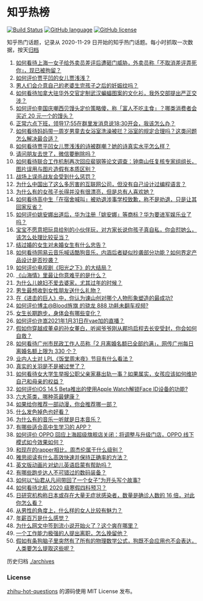 # 知乎热榜
[![Build Status](https://github.com/ToWeLong/zhihu-hot-questions/workflows/CI/badge.svg)](https://github.com/ToWeLong/zhihu-hot-questions/actions)
[![GitHub language](https://img.shields.io/badge/language-golang-orange.svg)](https://golang.org/)
[![GitHub license](https://img.shields.io/github/license/ToWeLong/zhihu-hot-questions)](https://github.com/ToWeLong/zhihu-hot-questions/blob/main/LICENSE)

知乎热门话题，记录从 2020-11-29 日开始的知乎热门话题。每小时抓取一次数据，按天[归档](./archives)

<!-- BEGIN -->

1. [如何看待上海一女子给外卖员差评后遭砸门威胁，外卖员称「不取消差评弄死你」，现已被拘留？](https://www.zhihu.com/question/442338887)
1. [如何评价贾平凹的女儿贾浅浅？](https://www.zhihu.com/question/442000334)
1. [男人们会介意自己的老婆生完孩子之后的妊娠纹吗？](https://www.zhihu.com/question/366941403)
1. [如何看待加拿大驻华外交官定制武汉蝙蝠图案的文化衫，我外交部提出严正交涉？](https://www.zhihu.com/question/442335099)
1. [如何评价李国庆嘲西贝馒头定价策略傻，称「富人不吃主食」？哪类消费者会买近 20 元一个的馒头？](https://www.zhihu.com/question/442312222)
1. [正常六点下班，领导17:55在群里发消息说18:30开会，我该怎么办？](https://www.zhihu.com/question/441394605)
1. [如何看待妈妈带一周岁男童去女浴室洗澡被拦？浴室的规定合理吗？这类问题怎么解决最合适？](https://www.zhihu.com/question/442189179)
1. [如何看待贾平凹女儿贾浅浅的诗被群嘲？她的诗真实水平怎么样？](https://www.zhihu.com/question/442397053)
1. [请问朋友去世了，微信要删除吗？](https://www.zhihu.com/question/375737916)
1. [如何看待联合工作机制再次回应裴钢等论文调查：钟南山任复核专家组组长，图片误用与图片造假有本质区别？](https://www.zhihu.com/question/442476845)
1. [战场上误杀战友会受到什么惩罚？](https://www.zhihu.com/question/441662784)
1. [为什么中国出了这么多厉害的互联网公司，但没有自己设计过编程语言？](https://www.zhihu.com/question/359906573)
1. [为什么有的女孩子长得并没有很漂亮，但是总有人喜欢她？](https://www.zhihu.com/question/405378615)
1. [如何看待高中生「在宿舍喊叫」被劝退涉事学校致歉，称不是劝退，只是让其回家反省？](https://www.zhihu.com/question/442442248)
1. [如何评价姚安娜出道后，华为注册「姚安娜」等商标？华为要进军娱乐业了吗？](https://www.zhihu.com/question/442450981)
1. [宝宝不愿意把玩具给别的小伙伴玩，对方家长说你孩子真自私，你会怼她么，该怎么处理比较妥当？](https://www.zhihu.com/question/441144163)
1. [结过婚的女生对未婚女生有什么忠告？](https://www.zhihu.com/question/429392239)
1. [如何看待网易云音乐喊话酷狗音乐，内涵后者疑似抄袭部分功能？如何界定产品设计是否抄袭？](https://www.zhihu.com/question/442456259)
1. [如何评价电视剧《阳光之下》的大结局？](https://www.zhihu.com/question/442393971)
1. [《山海情》里最让你意难平的是什么？](https://www.zhihu.com/question/442019596)
1. [为什么儿媳妇不爱去婆家，尤其过年的时候？](https://www.zhihu.com/question/55142456)
1. [男生最想收到女性朋友送什么礼物？](https://www.zhihu.com/question/25312138)
1. [在《进击的巨人》中，你认为谏山创对哪个人物形象塑造的最成功?](https://www.zhihu.com/question/438031481)
1. [如何评价博主@Blood旌旗 的骁龙 888 功耗未翻车视频?](https://www.zhihu.com/question/442307828)
1. [女生长期跑步，身体会有哪些变化？](https://www.zhihu.com/question/437451880)
1. [如何评价许嵩2021年1月31日在vae加的直播？](https://www.zhihu.com/question/442204209)
1. [假如你穿越成董卓的孙女董白，听闻爷爷刚从郿坞启程去长安受封，你会如何自救？](https://www.zhihu.com/question/440502698)
1. [如何看待广州市民政工作人员称「2 月离婚名额已全部约满」，网传广州每日离婚名额上限为 330 个？](https://www.zhihu.com/question/442317357)
1. [业内人士对 LPL《饭堂周末夜》节目有什么看法？](https://www.zhihu.com/question/441099946)
1. [真实的关羽是不是被过誉了？](https://www.zhihu.com/question/433999457)
1. [如何看待女大学生举报公职父亲家暴出轨一事？如果属实，女孩应该如何维护自己和母亲的权益？](https://www.zhihu.com/question/442399311)
1. [如何评价iOS 14.5 Beta推出的使用Apple Watch解锁Face ID设备的功能?](https://www.zhihu.com/question/442447763)
1. [六大茶类，哪种茶最健康？](https://www.zhihu.com/question/57244114)
1. [如果给你推荐一部动漫，你会推荐哪一部？](https://www.zhihu.com/question/436814482)
1. [什么发色掉色也好看？](https://www.zhihu.com/question/376168141)
1. [为什么有的音乐一听就是日本音乐？](https://www.zhihu.com/question/26590212)
1. [有哪些适合高中生学习的 APP？](https://www.zhihu.com/question/40413111)
1. [如何评价 OPPO 回应上海超级旗舰店关闭：将调整与升级门店，OPPO 线下模式如今效果如何？](https://www.zhihu.com/question/442287126)
1. [和现在的rapper相比，周杰伦属于什么级别？](https://www.zhihu.com/question/323344003)
1. [雅思阅读有什么高效快速并保持正确率的方法？](https://www.zhihu.com/question/36162735)
1. [英文版动画片对幼儿英语启蒙有帮助吗？](https://www.zhihu.com/question/344235418)
1. [有哪些跑步达人不可错过的数码装备？](https://www.zhihu.com/question/441116236)
1. [如何以“仙君从凡间带回了一个女子”为开头写个故事?](https://www.zhihu.com/question/432356881)
1. [如何看待北航 2020 级寒假四科预习？](https://www.zhihu.com/question/442283837)
1. [日研究机构称日本或存在大量无症状感染者，数量是确诊人数的 16 倍，对此你怎么看？](https://www.zhihu.com/question/442295103)
1. [从男性的角度上，什么样的女人比较有魅力？](https://www.zhihu.com/question/26121881)
1. [年薪百万是什么感觉？](https://www.zhihu.com/question/394637216)
1. [为什么网文中签到流小说开始火了？这个爽在哪里？](https://www.zhihu.com/question/441224071)
1. [一个工作能力极强的人提出离职，怎么挽留他？](https://www.zhihu.com/question/299819397)
1. [假如有条狗脑子里突然有了所有的物理数学公式，狗既不会应用也不会表达，人类要怎么提取这些呢？](https://www.zhihu.com/question/441872398)

<!-- END -->

历史归档 [./archives](./archives)


### License
[zhihu-hot-questions](https://github.com/towelong/zhihu-hot-questions) 的源码使用 MIT License 发布。